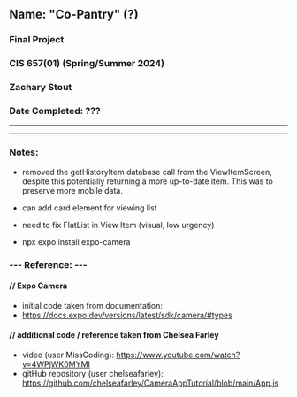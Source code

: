 ## Name: "Co-Pantry" (?)

### Final Project
### CIS 657(01) (Spring/Summer 2024)
### Zachary Stout
### Date Completed: ???


---------------------------------------------------
---------------------------------------------------

### Notes:
- removed the getHistoryItem database call from the ViewItemScreen, despite this potentially returning a more up-to-date item. This was to preserve more mobile data.

- can add card element for viewing list

- need to fix FlatList in View Item (visual, low urgency)

- npx expo install expo-camera

### --- Reference: ---
#### // Expo Camera
- initial code taken from documentation:
- https://docs.expo.dev/versions/latest/sdk/camera/#types
####
#### // additional code / reference taken from Chelsea Farley
- video (user MissCoding): https://www.youtube.com/watch?v=4WPjWK0MYMI
- gitHub repository (user chelseafarley): https://github.com/chelseafarley/CameraAppTutorial/blob/main/App.js
